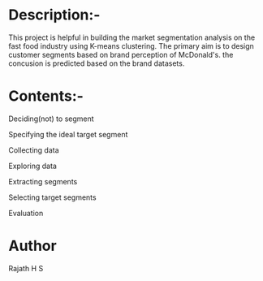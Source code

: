 # Description:-
 This project is helpful in building the market segmentation analysis on the fast food industry using K-means clustering. The primary aim is to design customer segments based on brand perception of McDonald's. the concusion is predicted based on the brand datasets.

 # Contents:-
  Deciding(not) to segment
 
  Specifying the ideal target segment
 
  Collecting data
 
  Exploring data
 
  Extracting segments
 
  Selecting target segments
 
  Evaluation

# Author

Rajath H S
